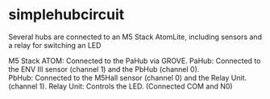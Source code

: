 # simplehubcircuit

Several hubs are connected to an M5 Stack AtomLite, including sensors and a relay for switching an LED

M5 Stack ATOM: Connected to the PaHub via GROVE.
PaHub: Connected to the ENV III sensor  (channel 1) and the PbHub (channel 0).  
PbHub: Connected to the M5Hall sensor (channel 0) and the Relay Unit. (channel 1).
Relay Unit: Controls the LED. (Connected COM and N0)
